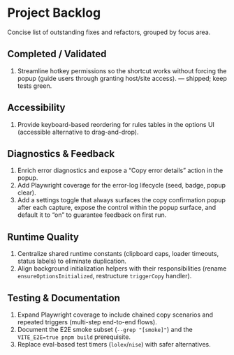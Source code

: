 # Project Backlog

Concise list of outstanding fixes and refactors, grouped by focus area.

## Completed / Validated

1. Streamline hotkey permissions so the shortcut works without forcing the popup
   (guide users through granting host/site access). — shipped; keep tests green.

## Accessibility

1. Provide keyboard-based reordering for rules tables in the options UI
   (accessible alternative to drag-and-drop).

## Diagnostics & Feedback

1. Enrich error diagnostics and expose a “Copy error details” action in the popup.
2. Add Playwright coverage for the error-log lifecycle (seed, badge, popup clear).
3. Add a settings toggle that always surfaces the copy confirmation popup after
   each capture, expose the control within the popup surface, and default it to
   “on” to guarantee feedback on first run.

## Runtime Quality

1. Centralize shared runtime constants (clipboard caps, loader timeouts, status
   labels) to eliminate duplication.
2. Align background initialization helpers with their responsibilities
   (rename `ensureOptionsInitialized`, restructure `triggerCopy` handler).

## Testing & Documentation

1. Expand Playwright coverage to include chained copy scenarios and repeated
   triggers (multi-step end-to-end flows).
2. Document the E2E smoke subset (`--grep "[smoke]"`) and the
   `VITE_E2E=true pnpm build` prerequisite.
3. Replace eval-based test timers (`lolex`/`nise`) with safer alternatives.
